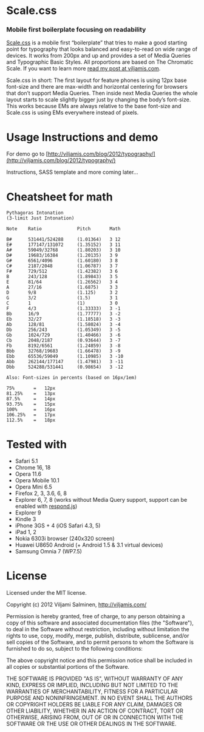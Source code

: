# Scale.css
### Mobile first boilerplate focusing on readability

[Scale.css](http://viljamis.com/blog/2012/typography/) is a mobile first “boilerplate” that tries to make a good starting point for typography that looks balanced and easy-to-read on wide range of devices. It works from 200px and up and provides a set of Media Queries and Typographic Basic Styles. All proportions are based on The Chromatic Scale. If you want to learn more [read my post at viljamis.com](http://viljamis.com/blog/2012/typography/).

Scale.css in short: The first layout for feature phones is using 12px base font-size and there are max-width and horizontal centering for browsers that don’t support Media Queries. Then inside next Media Queries the whole layout starts to scale slightly bigger just by changing the body’s font-size. This works because EMs are always relative to the base font-size and Scale.css is using EMs everywhere instead of pixels.




Usage Instructions and demo
======

For demo go to [http://viljamis.com/blog/2012/typography/](http://viljamis.com/blog/2012/typography/)

Instructions, SASS template and more coming later...




Cheatsheet for math
======

    Pythagoras Intonation
    (3-limit Just Intonation)

    Note    Ratio             Pitch       Math

    B#      531441/524288     (1.01364)   3 12
    E#      177147/131072     (1.35152)   3 11
    A#      59049/32768       (1.80203)   3 10
    D#      19683/16384       (1.20135)   3 9
    G#      6561/4096         (1.60180)   3 8
    C#      2187/2048         (1.06787)   3 7
    F#      729/512           (1.42382)   3 6
    B       243/128           (1.89843)   3 5
    E       81/64             (1.26562)   3 4
    A       27/16             (1.6875)    3 3
    D       9/8               (1.125)     3 2
    G       3/2               (1.5)       3 1
    C       1                 (1)         3 0
    F       4/3               (1.33333)   3 -1
    Bb      16/9              (1.77777)   3 -2
    Eb      32/27             (1.18518)   3 -3
    Ab      128/81            (1.58024)   3 -4
    Db      256/243           (1.05349)   3 -5
    Gb      1024/729          (1.40466)   3 -6
    Cb      2048/2187         (0.93644)   3 -7
    Fb      8192/6561         (1.24859)   3 -8
    Bbb     32768/19683       (1.66478)   3 -9
    Ebb     65536/59049       (1.10985)   3 -10
    Abb     262144/177147     (1.47981)   3 -11
    Dbb     524288/531441     (0.98654)   3 -12

    Also: Font-sizes in percents (based on 16px/1em)
  
    75%       =   12px
    81.25%    =   13px
    87.5%     =   14px
    93.75%    =   15px
    100%      =   16px
    106.25%   =   17px
    112.5%    =   18px




Tested with
======


* Safari 5.1
* Chrome 16, 18
* Opera 11.6
* Opera Mobile 10.1
* Opera Mini 6.5
* Firefox 2, 3, 3.6, 6, 8
* Explorer 6, 7, 8 (works without Media Query support, support can be enabled with  [respond.js](https://github.com/scottjehl/Respond))
* Explorer 9
* Kindle 3
* iPhone 3GS + 4 (iOS Safari 4.3, 5)
* iPad 1, 2
* Nokia 6303i browser (240x320 screen)
* Huawei U8650 Android (+ Android 1.5 & 3.1 virtual devices)
* Samsung Omnia 7 (WP7.5)




License
======

Licensed under the MIT license.

Copyright (c) 2012 Viljami Salminen, http://viljamis.com/

Permission is hereby granted, free of charge, to any person obtaining a copy of this software and associated documentation files (the "Software"), to deal in the Software without restriction, including without limitation the rights to use, copy, modify, merge, publish, distribute, sublicense, and/or sell copies of the Software, and to permit persons to whom the Software is furnished to do so, subject to the following conditions:

The above copyright notice and this permission notice shall be included in all copies or substantial portions of the Software.

THE SOFTWARE IS PROVIDED "AS IS", WITHOUT WARRANTY OF ANY KIND, EXPRESS OR IMPLIED, INCLUDING BUT NOT LIMITED TO THE WARRANTIES OF MERCHANTABILITY, FITNESS FOR A PARTICULAR PURPOSE AND NONINFRINGEMENT. IN NO EVENT SHALL THE AUTHORS OR COPYRIGHT HOLDERS BE LIABLE FOR ANY CLAIM, DAMAGES OR OTHER LIABILITY, WHETHER IN AN ACTION OF CONTRACT, TORT OR OTHERWISE, ARISING FROM, OUT OF OR IN CONNECTION WITH THE SOFTWARE OR THE USE OR OTHER DEALINGS IN THE SOFTWARE.